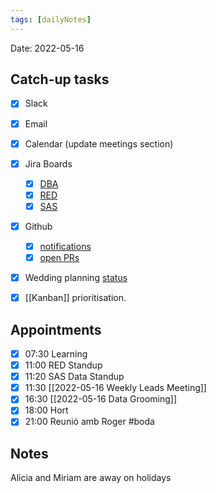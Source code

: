 ```yaml
---
tags: [dailyNotes]
---
```

 
Date: 2022-05-16

## Catch-up tasks

- [x] Slack
- [x] Email
- [x] Calendar (update meetings section)
- [x] Jira Boards
  - [x] [DBA](https://hybridtheory.atlassian.net/jira/software/c/projects/DBA/boards/90) 
  - [x] [RED](https://hybridtheory.atlassian.net/jira/software/c/projects/RED/boards/86)
  - [x] [SAS](https://hybridtheory.atlassian.net/jira/software/c/projects/SAS/boards/66)
- [x] Github
  - [x] [notifications](https://github.com/notifications?query=is%3Aunread)
  - [x] [open PRs](https://github.com/pulls?q=is%3Aopen+is%3Apr+user%3Ahybridtheory+-label%3Adependencies+)
- [x] Wedding planning [status](https://trello.com/b/c0vjqSCR/wedding-planning)
- [x] [[Kanban]] prioritisation.


## Appointments
- [x] 07:30 Learning
- [x] 11:00 RED Standup
- [x] 11:20 SAS Data Standup
- [x] 11:30 [[2022-05-16 Weekly Leads Meeting]]
- [x] 16:30 [[2022-05-16 Data Grooming]]
- [x] 18:00 Hort
- [x] 21:00 Reunió amb Roger #boda
## Notes
Alicia and Miriam are away on holidays